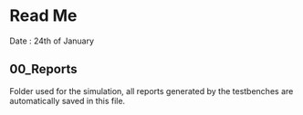 # Read Me
Date : 24th of January

## 00_Reports
Folder used for the simulation, all reports generated by the testbenches are automatically saved in this file. 
